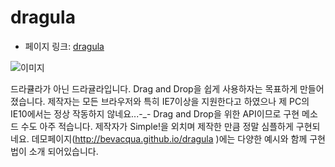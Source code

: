 # dragula

- 페이지 링크: [dragula](https://github.com/bevacqua/dragula)

![이미지](https://github.com/bevacqua/dragula/raw/master/resources/demo.png)

드라큘라가 아닌 드라귤라입니다. Drag and Drop을 쉽게 사용하자는 목표하게 만들어졌습니다. 제작자는 모든 브라우저와 특히 IE7이상을 지원한다고 하였으나 제 PC의 IE10에서는 정상 작동하지 않네요...-_- Drag and Drop을 위한 API이므로 구현 메소드 수도 아주 적습니다. 제작자가 Simple!을 외치며 제작한 만큼 정말 심플하게 구현되네요. 데모페이지(http://bevacqua.github.io/dragula )에는 다양한 예시와 함께 구현법이 소개 되어있습니다. 
